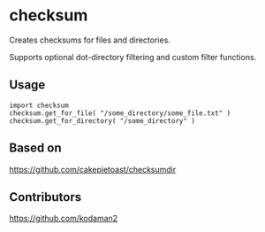 # checksum

Creates checksums for files and directories.

Supports optional dot-directory filtering and custom filter functions.

## Usage
    import checksum
    checksum.get_for_file( "/some_directory/some_file.txt" )
    checksum.get_for_directory( "/some_directory" )

## Based on
https://github.com/cakepietoast/checksumdir

## Contributors
https://github.com/kodaman2
